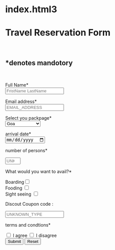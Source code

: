 # index.html3
<!DOCTYPE html>
<html lang="en">
<head>
    <meta charset="UTF-8">
    <meta http-equiv="X-UA-Compatible" content="IE=edge">
    <meta name="viewport" content="width=device-width, initial-scale=1.0">
    <title>forms</title>
</head>
<body>
    <h1>Travel Reservation Form</h1>
    <br>
    <h2>*denotes mandotory</h2>
    <br>
    <form action="action">
    <p>Full Name* <br><input type="text" name="nome_usuario" placeholder="FristName LastName" required></p>
    <p>Email address* <br><input type="email" name="email_usuario" placeholder="EMAIL_ADDRESS" required></p>
    <p>Select you packpage* <br>
        <select name="seleçao" >
        <option value="goa">Goa</option>
        <option value="andra">Andra Pradesh</option>
        <option value="haryana">Haryana</option>
        <option value="assam">Assam</option>
        </select>
    <p>arrival date* <br><input type="date"  placeholder="m/d/y" required></p>
    <p>number of persons*</p><input type="number" min="1" max="9" placeholder="UNKNOWN_TYPE"> <br>
    <p>What would you want to avail?*</p>
        Boarding<input type="checkbox"> </input><br>
        Fooding <input type="checkbox"> </input><br>
        Sight seeing <input type="checkbox"> </input><br>
    <p>Discout Coupon code :</p> <input type="text"  placeholder="UNKNOWN_TYPE" pattern="[a-zA-Z]{6}">
    <p>terms and  condtions*</p>
    <input type="checkbox"> I agree </input> <input type="checkbox"> I disagree </input> <br>
    <input type="submit"> <input type="reset"></input>
    </form>
</body>
</html>
